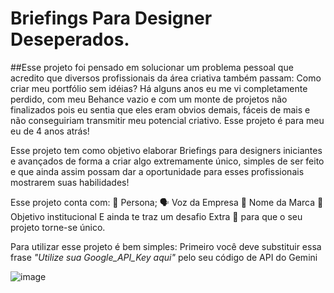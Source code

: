 # Briefings Para Designer Deseperados.
##Esse projeto foi pensado em solucionar um problema pessoal que acredito que diversos profissionais da área criativa também passam: Como criar meu portfólio sem idéias?
Há alguns anos eu me vi completamente perdido, com meu Behance vazio e com um monte de projetos não finalizados pois eu sentia que eles eram obvios demais, fáceis de mais e não conseguiriam transmitir meu potencial criativo. Esse projeto é para meu eu de 4 anos atrás!

Esse projeto tem como objetivo elaborar Briefings para designers iniciantes e avançados de forma a criar algo extremamente único, simples de ser feito e que ainda assim possam dar a oportunidade para esses profissionais mostrarem suas habilidades!

Esse projeto conta com:
🧒 Persona;
🗣️ Voz da Empresa
🌟 Nome da Marca
🏁 Objetivo institucional
E ainda te traz um desafio Extra 🥇 para que o seu projeto torne-se único.

Para utilizar esse projeto é bem simples:
Primeiro você deve substituir essa frase *"Utilize sua Google_API_Key aqui"* pelo seu código de API do Gemini

![image](https://github.com/Vulpardi/Projeto_Alura/assets/169551247/5708de18-ecc5-4b7a-9d3d-4b16e6276667)
